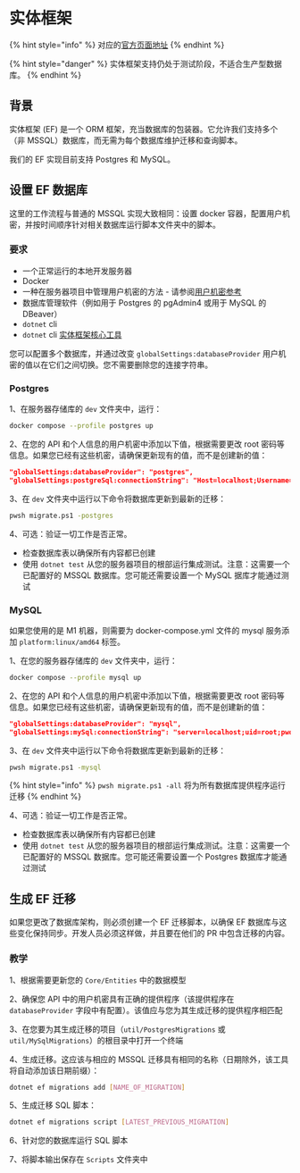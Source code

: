 # 实体框架

{% hint style="info" %}
对应的[官方页面地址](https://contributing.bitwarden.com/docs/server/ef/)
{% endhint %}

{% hint style="danger" %}
实体框架支持仍处于测试阶段，不适合生产型数据库。
{% endhint %}

## 背景 <a href="#background" id="background"></a>

实体框架 (EF) 是一个 ORM 框架，充当数据库的包装器。它允许我们支持多个（非 MSSQL）数据库，而无需为每个数据库维护迁移和查询脚本。

我们的 EF 实现目前支持 Postgres 和 MySQL。

## 设置 EF 数据库 <a href="#setting-up-ef-databases" id="setting-up-ef-databases"></a>

这里的工作流程与普通的 MSSQL 实现大致相同：设置 docker 容器，配置用户机密，并按时间顺序针对相关数据库运行脚本文件夹中的脚本。

### 要求 <a href="#requirements" id="requirements"></a>

* 一个正常运行的本地开发服务器
* Docker
* 一种在服务器项目中管理用户机密的方法 - 请参阅[用户机密参考](../user-secrets.md)
* 数据库管理软件（例如用于 Postgres 的 pgAdmin4 或用于 MySQL 的 DBeaver）
* `dotnet` cli
* `dotnet` cli [实体框架核心工具](https://learn.microsoft.com/zh-cn/ef/core/cli/dotnet)

您可以配置多个数据库，并通过改变 `globalSettings:databaseProvider` 用户机密的值以在它们之间切换。您不需要删除您的连接字符串。

### Postgres <a href="#postgres" id="postgres"></a>

1、在服务器存储库的 `dev` 文件夹中，运行：

```bash
docker compose --profile postgres up
```

2、在您的 API 和个人信息的用户机密中添加以下值，根据需要更改 root 密码等信息。如果您已经有这些机密，请确保更新现有的值，而不是创建新的值：

```json
"globalSettings:databaseProvider": "postgres",
"globalSettings:postgreSql:connectionString": "Host=localhost;Username=postgres;Password=example;Database=vault_dev;Include Error Detail=true",
```

3、在 `dev` 文件夹中运行以下命令将数据库更新到最新的迁移：

```bash
pwsh migrate.ps1 -postgres
```

4、可选：验证一切工作是否正常。

* 检查数据库表以确保所有内容都已创建
* 使用 `dotnet test` 从您的服务器项目的根部运行集成测试。注意：这需要一个已配置好的 MSSQL 数据库。您可能还需要设置一个 MySQL 据库才能通过测试

### MySQL <a href="#mysql" id="mysql"></a>

如果您使用的是 M1 机器，则需要为 docker-compose.yml 文件的 mysql 服务添加 `platform:linux/amd64` 标签。

1、在您的服务器存储库的 `dev` 文件夹中，运行：

```bash
docker compose --profile mysql up
```

2、在您的 API 和个人信息的用户机密中添加以下值，根据需要更改 root 密码等信息。如果您已经有这些机密，请确保更新现有的值，而不是创建新的值：

```json
"globalSettings:databaseProvider": "mysql",
"globalSettings:mySql:connectionString": "server=localhost;uid=root;pwd=example;database=vault_dev",
```

3、在 `dev` 文件夹中运行以下命令将数据库更新到最新的迁移：

```bash
pwsh migrate.ps1 -mysql
```

{% hint style="info" %}
`pwsh migrate.ps1 -all` 将为所有数据库提供程序运行迁移
{% endhint %}

4、可选：验证一切工作是否正常。

* 检查数据库表以确保所有内容都已创建
* 使用 `dotnet test` 从您的服务器项目的根部运行集成测试。注意：这需要一个已配置好的 MSSQL 数据库。您可能还需要设置一个 Postgres 数据库才能通过测试

## 生成 EF 迁移 <a href="#generating-ef-migrations" id="generating-ef-migrations"></a>

如果您更改了数据库架构，则必须创建一个 EF 迁移脚本，以确保 EF 数据库与这些变化保持同步。开发人员必须这样做，并且要在他们的 PR 中包含迁移的内容。

### 教学 <a href="#instructions" id="instructions"></a>

1、根据需要更新您的 `Core/Entities` 中的数据模型

2、确保您 API 中的用户机密具有正确的提供程序（该提供程序在 `databaseProvider` 字段中有配置）。该值应与您为其生成迁移的提供程序相匹配

3、在您要为其生成迁移的项目（`util/PostgresMigrations` 或 `util/MySqlMigrations`）的根目录中打开一个终端

4、生成迁移。这应该与相应的 MSSQL 迁移具有相同的名称（日期除外，该工具将自动添加该日期前缀）：

```bash
dotnet ef migrations add [NAME_OF_MIGRATION]
```

5、生成迁移 SQL 脚本：

```bash
dotnet ef migrations script [LATEST_PREVIOUS_MIGRATION]
```

6、针对您的数据库运行 SQL 脚本

7、将脚本输出保存在 `Scripts` 文件夹中
